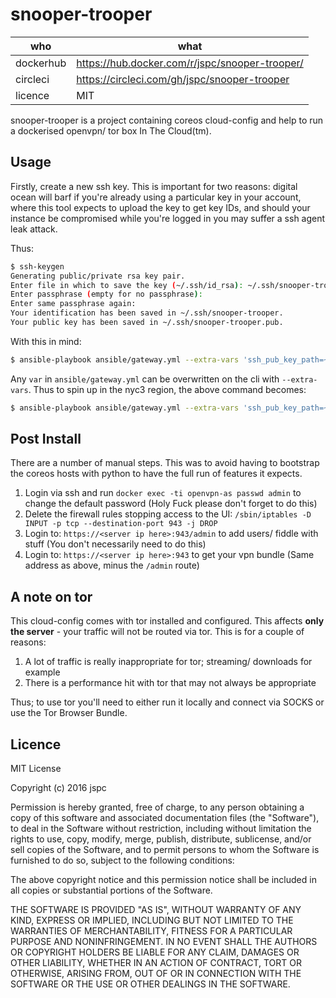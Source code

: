 snooper-trooper
==

| who       | what |
|-----------|------|
| dockerhub | https://hub.docker.com/r/jspc/snooper-trooper/   |
| circleci  | https://circleci.com/gh/jspc/snooper-trooper   |
| licence   | MIT   |

snooper-trooper is a project containing coreos cloud-config and help to run a dockerised openvpn/ tor box In The Cloud(tm).

Usage
--

Firstly, create a new ssh key. This is important for two reasons: digital ocean will barf if you're already using a particular key in your account, where this tool expects to upload the key to get key IDs, and should your instance be compromised while you're logged in you may suffer a ssh agent leak attack.

Thus:

```bash
$ ssh-keygen
Generating public/private rsa key pair.
Enter file in which to save the key (~/.ssh/id_rsa): ~/.ssh/snooper-trooper
Enter passphrase (empty for no passphrase):
Enter same passphrase again:
Your identification has been saved in ~/.ssh/snooper-trooper.
Your public key has been saved in ~/.ssh/snooper-trooper.pub.
```

With this in mind:

```bash
$ ansible-playbook ansible/gateway.yml --extra-vars 'ssh_pub_key_path=~/.ssh/snooper-trooper.pub ssh_prv_key_path=~/.ssh/snooper-trooper'
```

Any `var` in `ansible/gateway.yml` can be overwritten on the cli with `--extra-vars`. Thus to spin up in the nyc3 region, the above command becomes:

```bash
$ ansible-playbook ansible/gateway.yml --extra-vars 'ssh_pub_key_path=~/.ssh/snooper-trooper.pub ssh_prv_key_path=~/.ssh/snooper-trooper region_id=nyc3'
```

Post Install
--

There are a number of manual steps. This was to avoid having to bootstrap the coreos hosts with python to have the full run of features it expects.

1.  Login via ssh and run `docker exec -ti openvpn-as passwd admin` to change the default password (Holy Fuck please don't forget to do this)
1.  Delete the firewall rules stopping access to the UI: `/sbin/iptables -D INPUT -p tcp --destination-port 943 -j DROP`
1.  Login to: `https://<server ip here>:943/admin` to add users/ fiddle with stuff (You don't necessarily need to do this)
1.  Login to: `https://<server ip here>:943` to get your vpn bundle (Same address as above, minus the `/admin` route)


A note on tor
--

This cloud-config comes with tor installed and configured. This affects **only the server** - your  traffic will not be routed via tor. This is for a couple of reasons:

1.  A lot of traffic is really inappropriate for tor; streaming/ downloads for example
1.  There is a performance hit with tor that may not always be appropriate

Thus; to use tor you'll need to either run it locally and connect via SOCKS or use the Tor Browser Bundle.


Licence
--

MIT License

Copyright (c) 2016 jspc

Permission is hereby granted, free of charge, to any person obtaining a copy
of this software and associated documentation files (the "Software"), to deal
in the Software without restriction, including without limitation the rights
to use, copy, modify, merge, publish, distribute, sublicense, and/or sell
copies of the Software, and to permit persons to whom the Software is
furnished to do so, subject to the following conditions:

The above copyright notice and this permission notice shall be included in all
copies or substantial portions of the Software.

THE SOFTWARE IS PROVIDED "AS IS", WITHOUT WARRANTY OF ANY KIND, EXPRESS OR
IMPLIED, INCLUDING BUT NOT LIMITED TO THE WARRANTIES OF MERCHANTABILITY,
FITNESS FOR A PARTICULAR PURPOSE AND NONINFRINGEMENT. IN NO EVENT SHALL THE
AUTHORS OR COPYRIGHT HOLDERS BE LIABLE FOR ANY CLAIM, DAMAGES OR OTHER
LIABILITY, WHETHER IN AN ACTION OF CONTRACT, TORT OR OTHERWISE, ARISING FROM,
OUT OF OR IN CONNECTION WITH THE SOFTWARE OR THE USE OR OTHER DEALINGS IN THE
SOFTWARE.
